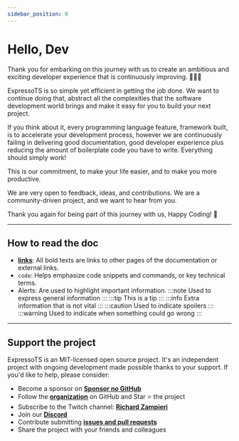 ```yaml
---
sidebar_position: 0
---
```


# Hello, Dev

Thank you for embarking on this journey with us to create an ambitious and exciting developer experience that is continuously improving. 🎉🎉🎉

ExpressoTS is so simple yet efficient in getting the job done. We want to continue doing that, abstract all the complexities that the software development world brings and make it easy for you to build your next project.

If you think about it, every programming language feature, framework built, is to accelerate your development process, however we are continuously failing in delivering good documentation, good developer experience plus reducing the amount of boilerplate code you have to write. Everything should simply work!

This is our commitment, to make your life easier, and to make you more productive.

We are very open to feedback, ideas, and contributions. We are a community-driven project, and we want to hear from you.

Thank you again for being part of this journey with us, Happy Coding! 🚀

---

## How to read the doc

- **[links](./overview/intro.md)**: All bold texts are links to other pages of the documentation or external links.
- `code`: Helps emphasize code snippets and commands, or key technical terms.
- Alerts: Are used to highlight important information.
  :::note Used to express general information
  :::
  :::tip This is a tip
  :::
  :::info Extra information that is not vital
  :::
  :::caution Used to indicate spoilers
  :::
  :::warning Used to indicate when something could go wrong
  :::

---

## Support the project

ExpressoTS is an MIT-licensed open source project. It's an independent project with ongoing development made possible thanks to your support. If you'd like to help, please consider:

- Become a sponsor on **[Sponsor no GitHub](https://github.com/sponsors/expressots)**
- Follow the **[organization](https://github.com/expressots)** on GitHub and Star ⭐ the project
- Subscribe to the Twitch channel: **[Richard Zampieri](https://www.twitch.tv/richardzampieri)**
- Join our **[Discord](https://discord.com/invite/PyPJfGK)**
- Contribute submitting **[issues and pull requests](https://github.com/expressots/expressots/issues/new/choose)**
- Share the project with your friends and colleagues
